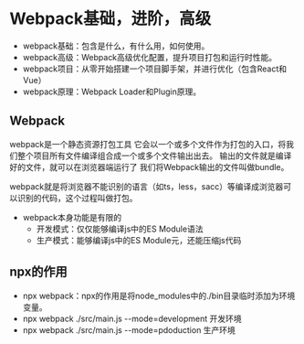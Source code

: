 # Webpack基础，进阶，高级

- webpack基础：包含是什么，有什么用，如何使用。
- webpack高级：Webpack高级优化配置，提升项目打包和运行时性能。
- webpack项目：从零开始搭建一个项目脚手架，并进行优化（包含React和Vue）
- webpack原理：Webpack Loader和Plugin原理。

## Webpack
webpack是一个静态资源打包工具
它会以一个或多个文件作为打包的入口，将我们整个项目所有文件编译组合成一个或多个文件输出出去。
输出的文件就是编译好的文件，就可以在浏览器端运行了
我们将Webpack输出的文件叫做bundle。

webpack就是将浏览器不能识别的语言（如ts，less，sacc）等编译成浏览器可以识别的代码，这个过程叫做打包。

- webpack本身功能是有限的
    - 开发模式：仅仅能够编译js中的ES Module语法
    - 生产模式：能够编译js中的ES Module元，还能压缩js代码

## npx的作用
- npx webpack：npx的作用是将node_modules中的./bin目录临时添加为环境变量。
- npx webpack ./src/main.js --mode=development  开发环境
- npx webpack ./src/main.js --mode=pdoduction   生产环境